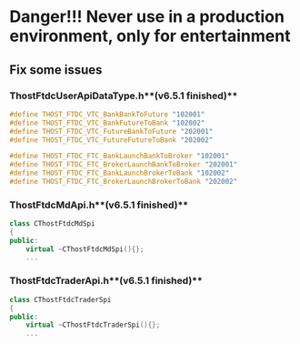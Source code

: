 # **Danger!!! Never use in a production environment, only for entertainment**



## Fix some issues

### ThostFtdcUserApiDataType.h**(v6.5.1 finished)**

```c
#define THOST_FTDC_VTC_BankBankToFuture "102001"
#define THOST_FTDC_VTC_BankFutureToBank "102002"
#define THOST_FTDC_VTC_FutureBankToFuture "202001"
#define THOST_FTDC_VTC_FutureFutureToBank "202002"

#define THOST_FTDC_FTC_BankLaunchBankToBroker "102001"
#define THOST_FTDC_FTC_BrokerLaunchBankToBroker "202001"
#define THOST_FTDC_FTC_BankLaunchBrokerToBank "102002"
#define THOST_FTDC_FTC_BrokerLaunchBrokerToBank "202002"
```

### ThostFtdcMdApi.h**(v6.5.1 finished)**

```cpp
class CThostFtdcMdSpi
{
public:
    virtual ~CThostFtdcMdSpi(){};
    ...
```

### ThostFtdcTraderApi.h**(v6.5.1 finished)**

```cpp
class CThostFtdcTraderSpi
{
public:
    virtual ~CThostFtdcTraderSpi(){};
    ...
```
